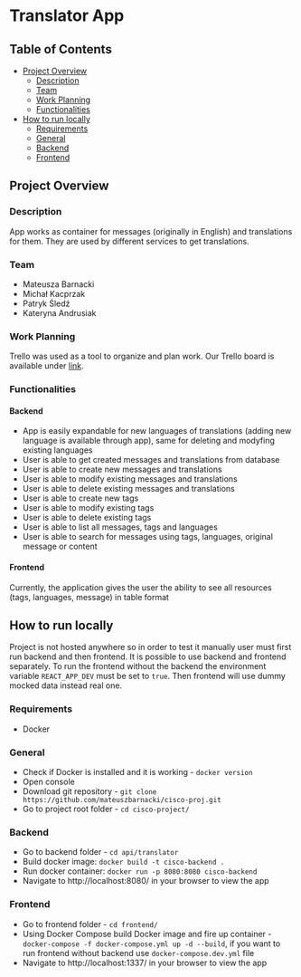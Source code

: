 # Translator App

## Table of Contents

 * [Project Overview](#project-overview)
   * [Description](#description)
   * [Team](#team)
   * [Work Planning](#work-planning)
   * [Functionalities](#functionalities)
 * [How to run locally](#how-to-run-locally)
   * [Requirements](#requirements)
   * [General](#general)
   * [Backend](#backend-a-nameinstruction-backend-a)
   * [Frontend](#frontend-a-nameinstruction-frontend-a)

## Project Overview

### Description

App works as container for messages (originally in English) and translations for them. They are used by different services to get translations.

### Team

* Mateusza Barnacki
* Michał Kacprzak
* Patryk Śledź
* Kateryna Andrusiak

### Work Planning

Trello was used as a tool to organize and plan work. Our Trello board is available under [link](https://trello.com/invite/b/Ha9Z3neA/ATTIe163c2a864d5559eca5c6aef26ce1119070B5287/translator-app).

### Functionalities

#### Backend

* App is easily expandable for new languages of translations (adding new language is available through app), same for deleting and modyfing existing languages
* User is able to get created messages and translations from database
* User is able to create new messages and translations
* User is able to modify existing messages and translations
* User is able to delete existing messages and translations
* User is able to create new tags
* User is able to modify existing tags
* User is able to delete existing tags
* User is able to list all messages, tags and languages
* User is able to search for messages using tags, languages, original message or content

#### Frontend

Currently, the application gives the user the ability to see all resources (tags, languages, message) in table format

## How to run locally

Project is not hosted anywhere so in order to test it manually user must first run backend and then frontend.
It is possible to use backend and frontend separately. To run the frontend without the backend the environment variable
`REACT_APP_DEV` must be set to `true`. Then frontend will use dummy mocked data instead real one.

### Requirements

- Docker

### General

* Check if Docker is installed and it is working - `docker version`
* Open console
* Download git repository - `git clone https://github.com/mateuszbarnacki/cisco-proj.git`
* Go to project root folder - `cd cisco-project/`

### Backend <a name="instruction-backend"></a>

* Go to backend folder - `cd api/translator`
* Build docker image: `docker build -t cisco-backend .`
* Run docker container: `docker run -p 8080:8080 cisco-backend`
* Navigate to http://localhost:8080/ in your browser to view the app

### Frontend <a name="instruction-frontend"></a>

* Go to frontend folder - `cd frontend/`
* Using Docker Compose build Docker image and fire up container - `docker-compose -f docker-compose.yml up -d --build`, if you want to run frontend without backend use `docker-compose.dev.yml` file
* Navigate to http://localhost:1337/ in your browser to view the app